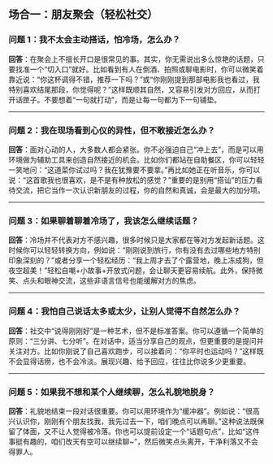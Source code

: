 ## 场合一：朋友聚会（轻松社交）

### 问题 1：我不太会主动搭话，怕冷场，怎么办？

**回答**：在聚会上不擅长开口是很常见的事。其实，你无需说出多么惊艳的话题，只要找准一个“切入口”就好。比如看到有人在倒酒、拍照或聊电影时，你可以微笑着靠近说：“你这杯调得不错，推荐一下吗？”或“你刚刚提到那部电影我也看过，我特别喜欢结尾那段，你觉得呢？”这样既顺其自然，又容易引发对方回应，从而打开话匣子。不要想着“一句就打动”，而是让每一句都为下一句铺垫。

------

### 问题 2：我在现场看到心仪的异性，但不敢接近怎么办？

**回答**：面对心动的人，大多数人都会紧张。你不必强迫自己“冲上去”，而是可以用环境做为辅助工具来创造自然接近的机会。比如你们都站在自助餐区，你可以轻轻一笑地问：“这道菜你试过吗？我在犹豫要不要拿。”再比如她正在听音乐，你可以说：“这首歌我也很喜欢，是不是有种放松的感觉？”重要的是别用“搭讪”的压力看待交流，把它当作一次认识新朋友的过程，你的自然和真诚，会是最大的加分项。

------

### 问题 3：如果聊着聊着冷场了，我该怎么继续话题？

**回答**：冷场并不代表对方不感兴趣，很多时候只是大家都在等对方发起新话题。这时候你可以轻轻转换方向，例如说：“刚刚说到旅行，你有没有去过哪些地方特别印象深刻的？”或者分享一个轻松经历：“我上周才去了个露营地，晚上冻成狗，但夜空超美！”轻松自嘲+小故事+开放式问题，会让聊天更容易续航。此外，保持微笑、点头和眼神交流，这些非语言信号也能缓解对方的焦虑。

------

### 问题 4：我怕自己说话太多或太少，让别人觉得不自然怎么办？

**回答**：社交中“说得刚刚好”是一种艺术，但不是标准答案。你可以遵循一个简单的原则：“三分讲、七分听”。在对话中，适当分享自己的观点，但更重要的是提问并关注对方。比如你刚说了自己喜欢跑步，可以接着问：“你平时也运动吗？”这样既不会显得话痨，也不会冷淡。展现兴趣、给予回应，往往比你说多少更重要。

------

### 问题 5：如果我不想和某个人继续聊，怎么礼貌地脱身？

**回答**：礼貌地结束一段对话很重要。你可以用环境作为“缓冲器”。例如说：“很高兴认识你，刚刚有个朋友找我，我先过去一下，咱们晚点可以再聊。”这种说法既保留了体面，又不让人觉得被冷落。你也可以提前设定一个“话题句点”，比如“这件事挺有趣的，咱们改天有空可以继续聊~”，然后微笑点头离开，干净利落又不会得罪人。